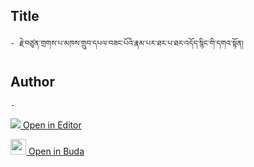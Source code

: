 ## Title
	- རྗེ་བཙུན་གྲགས་པ་མཁས་གྲུབ་དཔལ་བཟང་པོའི་རྣམ་པར་ཐར་པ་ཐར་འདོད་སྙིང་གི་དགའ་སྟོན།

## Author
	- 



[<img src="https://img.icons8.com/color/25/000000/edit-property.png"> Open in Editor](http://editor.openpecha.org/P010713)

[<img width="25" src="https://library.bdrc.io/icons/BUDA-small.svg"> Open in Buda](https://library.bdrc.io/show/bdr:IE0OPP010713)
